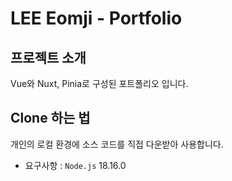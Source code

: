 # LEE Eomji - Portfolio

## 프로젝트 소개

Vue와 Nuxt, Pinia로 구성된 포트폴리오 입니다.

## Clone 하는 법

개인의 로컬 환경에 소스 코드를 직접 다운받아 사용합니다.

-   요구사항 : `Node.js` 18.16.0
